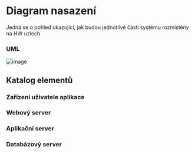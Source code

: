 <h1>Diagram nasazení</h1>
Jedná se o pohled ukazující, jak budou jednotlivé části systému rozmístěny na HW uzlech
<h3>UML</h3>

![image](https://user-images.githubusercontent.com/85290372/213288205-ce089419-cc64-428d-a8fe-ec6862a8178f.png)


<h2>Katalog elementů</h2>

<h3>Zařízení uživatele aplikace</h3>

<h3>Webový server</h3>

<h3>Aplikační server</h3>

<h3>Databázový server</h3>

